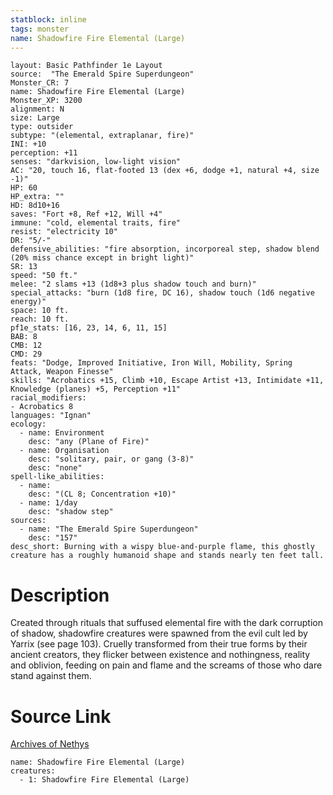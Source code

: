 ```yaml
---
statblock: inline
tags: monster
name: Shadowfire Fire Elemental (Large)
---
```

```statblock
layout: Basic Pathfinder 1e Layout
source:  "The Emerald Spire Superdungeon"
Monster_CR: 7
name: Shadowfire Fire Elemental (Large)
Monster_XP: 3200
alignment: N
size: Large
type: outsider
subtype: "(elemental, extraplanar, fire)"
INI: +10
perception: +11
senses: "darkvision, low-light vision"
AC: "20, touch 16, flat-footed 13 (dex +6, dodge +1, natural +4, size -1)"
HP: 60
HP_extra: ""
HD: 8d10+16
saves: "Fort +8, Ref +12, Will +4"
immune: "cold, elemental traits, fire"
resist: "electricity 10"
DR: "5/-"
defensive_abilities: "fire absorption, incorporeal step, shadow blend (20% miss chance except in bright light)"
SR: 13
speed: "50 ft."
melee: "2 slams +13 (1d8+3 plus shadow touch and burn)"
special_attacks: "burn (1d8 fire, DC 16), shadow touch (1d6 negative energy)"
space: 10 ft.
reach: 10 ft.
pf1e_stats: [16, 23, 14, 6, 11, 15]
BAB: 8
CMB: 12
CMD: 29
feats: "Dodge, Improved Initiative, Iron Will, Mobility, Spring Attack, Weapon Finesse"
skills: "Acrobatics +15, Climb +10, Escape Artist +13, Intimidate +11, Knowledge (planes) +5, Perception +11"
racial_modifiers:
- Acrobatics 8
languages: "Ignan"
ecology:
  - name: Environment
    desc: "any (Plane of Fire)"
  - name: Organisation
    desc: "solitary, pair, or gang (3-8)"
    desc: "none"
spell-like_abilities:
  - name:
    desc: "(CL 8; Concentration +10)"
  - name: 1/day
    desc: "shadow step"
sources:
  - name: "The Emerald Spire Superdungeon"
    desc: "157"
desc_short: Burning with a wispy blue-and-purple flame, this ghostly creature has a roughly humanoid shape and stands nearly ten feet tall.
```
# Description
Created through rituals that suffused elemental fire with the dark corruption of shadow, shadowfire creatures were spawned from the evil cult led by Yarrix (see page 103). Cruelly transformed from their true forms by their ancient creators, they flicker between existence and nothingness, reality and oblivion, feeding on pain and flame and the screams of those who dare stand against them.
# Source Link
[Archives of Nethys](https://aonprd.com/MonsterDisplay.aspx?ItemName=Shadowfire%20Fire%20Elemental%20(Large))
```encounter-table
name: Shadowfire Fire Elemental (Large)
creatures:
  - 1: Shadowfire Fire Elemental (Large)
```
